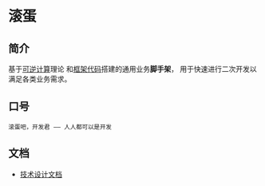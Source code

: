 滚蛋
======================

## 简介

基于[可逆计算](https://zhuanlan.zhihu.com/p/64004026)理论
和[框架代码](https://github.com/entropy-cloud/nop-entropy)搭建的通用业务**脚手架**，
用于快速进行二次开发以满足各类业务需求。

## 口号

`滚蛋吧，开发君 —— 人人都可以是开发`

## 文档

- [技术设计文档](./docs/100-design.md)
